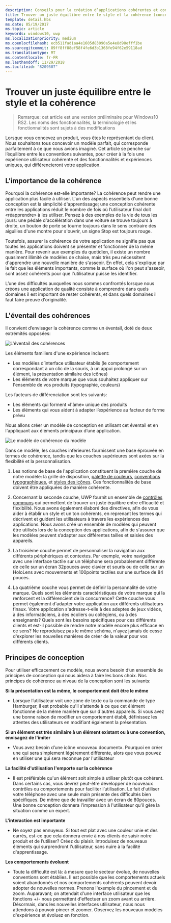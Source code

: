 ```yaml
---
description: Conseils pour la création d’applications cohérentes et conviviales, qui dénotent également une certaine originalité et convivialité.
title: Trouver un juste équilibre entre le style et la cohérence (conception des applications UWP)
template: detail.hbs
ms.date: 05/19/2017
ms.topic: article
keywords: windows10, uwp
ms.localizationpriority: medium
ms.openlocfilehash: ecb511fad1aa4e1605d83090a5e4e8d98efff1be
ms.sourcegitcommit: 89ff8ff88ef58f4fe6d3b1368fe94f62e59118ad
ms.translationtype: MT
ms.contentlocale: fr-FR
ms.lasthandoff: 11/29/2018
ms.locfileid: "8209507"
---
```

# <a name="balancing-style-and-consistency"></a>Trouver un juste équilibre entre le style et la cohérence

 

> Remarque: cet article est une version préliminaire pour Windows10 RS2. Les noms des fonctionnalités, la terminologie et les fonctionnalités sont sujets à des modifications

Lorsque vous concevez un produit, vous êtes le représentant du client. Nous souhaitons tous concevoir un modèle parfait, qui corresponde parfaitement à ce que nous avions imaginé. Cet article se penche sur l’équilibre entre les conventions suivantes, pour créer à la fois une expérience utilisateur cohérente et des fonctionnalités et expériences uniques, qui différencieront votre application. 

 
## <a name="the-importance-of-consistency"></a>L’importance de la cohérence
Pourquoi la cohérence est-elle importante? La cohérence peut rendre une application plus facile à utiliser. L'un des aspects essentiels d'une bonne conception est la simplicité d'apprentissage; une conception cohérente entre les applications réduit le nombre de fois où l’utilisateur final doit «réapprendre» à les utiliser. Pensez à des exemples de la vie de tous les jours: une pédale d'accélération dans une voiture se trouve toujours à droite, un bouton de porte se tourne toujours dans le sens contraire des aiguilles d'une montre pour s'ouvrir, un signe Stop est toujours rouge. 

Toutefois, assurer la cohérence de votre application ne signifie pas que toutes les applications doivent se présenter et fonctionner de la même manière. Pour revenir aux exemples du quotidien, il existe un nombre quasiment illimité de modèles de chaise, mais très peu nécessitent d'apprendre une nouvelle manière de s'asseoir. En effet, cela s'explique par le fait que les éléments importants, comme la surface où l'on peut s'asseoir, sont assez cohérents pour que l'utilisateur puisse les identifier. 

L’une des difficultés auxquelles nous sommes confrontés lorsque nous créons une application de qualité consiste à comprendre dans quels domaines il est important de rester cohérents, et dans quels domaines il faut faire preuve d'originalité. 

## <a name="the-consistency-spectrum"></a>L'éventail des cohérences
 Il convient d’envisager la cohérence comme un éventail, doté de deux extrémités opposées:


![L'éventail des cohérences](images/consistency/consistency-spectrum.png)

Les éléments familiers d'une expérience incluent:
-   Les modèles d’interface utilisateur établis (le comportement correspondant à un clic de la souris, à un appui prolongé sur un élément, la présentation similaire des icônes)
-   Les éléments de votre marque que vous souhaitez appliquer sur l'ensemble de vos produits (typographie, couleurs)

Les facteurs de différenciation sont les suivants:
-   Les éléments qui forment «l'âme» unique des produits
-   Les éléments qui vous aident à adapter l’expérience au facteur de forme prévu

Nous allons créer un modèle de conception en utilisant cet éventail et en l'appliquant aux éléments principaux d’une application. 

![Le modèle de cohérence du modèle](images/consistency/design-consistency-model.png)

Dans ce modèle, les couches inférieures fournissent une base éprouvée en termes de cohérence, tandis que les couches supérieures sont axées sur la flexibilité et la personnalisation.  

1. Les notions de base de l'application constituent la première couche de notre modèle: la grille de disposition, [palette de couleurs](color.md), [conventions typographiques](typography.md), et [styles des icônes](icons.md). Ces fonctionnalités de base doivent être appliquées de manière cohérente. 

2. Concernant la seconde couche, UWP fournit un ensemble de [contrôles communs](../controls-and-patterns/index.md) qui permettent de trouver un juste équilibre entre efficacité et flexibilité. Nous avons également élaboré des directives, afin de vous aider à établir un style et un ton cohérents, en reprenant les termes qui décrivent et guident les utilisateurs à travers les expériences des applications. Nous avons créé un ensemble de modèles qui peuvent être utilisés lors de la conception des applications, afin de s'assurer que les modèles peuvent s’adapter aux différentes tailles et saisies des appareils. 
3. La troisième couche permet de personnaliser la navigation aux différents périphériques et contextes. Par exemple, votre navigation avec une interface tactile sur un téléphone sera probablement différente de celle sur un écran 32pouces avec clavier et souris ou de celle sur un HoloLens avec mouvements et 100points tactiles sur une surface de 84 pouces.
4. La quatrième couche vous permet de définir la personnalité de votre marque. Quels sont les éléments caractéristiques de votre marque qui la renforcent et la différencient de la concurrence? Cette couche vous permet également d'adapter votre application aux différents utilisateurs finaux. Votre application s'adresse-t-elle à des adeptes de jeux vidéos, à des informaticiens, à des écoliers ou collégiens, ou à des enseignants? Quels sont les besoins spécifiques pour ces différents clients et est-il possible de rendre notre modèle encore plus efficace en ce sens? Ne reproduisez pas le même schéma, n'ayez jamais de cesse d'explorer les nouvelles manières de créer de la valeur pour vos différents clients.  


## <a name="design-principles"></a>Principes de conception
Pour utiliser efficacement ce modèle, nous avons besoin d’un ensemble de principes de conception qui nous aidera à faire les bons choix. Nos principes de cohérence au niveau de la conception sont les suivants:

**Si la présentation est la même, le comportement doit être le même**
-   Lorsque l’utilisateur voit une zone de texte ou la commande de type Hamburger, il est probable qu'il s'attende à ce que cet élément fonctionne de la même manière que sur d'autres appareils. Si vous avez une bonne raison de modifier un comportement établi, définissez les attentes des utilisateurs en modifiant également la présentation.

**Si un élément est très similaire à un élément existant ou à une convention, envisagez de l'imiter**
-   Vous avez besoin d’une icône «nouveau document». Pourquoi en créer une qui sera simplement légèrement différente, alors que vous pouvez en utiliser une qui sera reconnue par l'utilisateur

**La facilité d'utilisation l'emporte sur la cohérence**
-   Il est préférable qu'un élément soit simple à utiliser plutôt que cohérent. Dans certains cas, vous devrez peut-être développer de nouveaux contrôles ou comportements pour faciliter l’utilisation. Le fait d'utiliser votre téléphone avec une seule main présente des difficultés bien spécifiques. De même que de travailler avec un écran de 80pouces. Une bonne conception donnera l'impression à l'utilisateur qu'il gère la situation comme un expert. 

**L'interaction est importante**
-   Ne soyez pas ennuyeux. Si tout est plat avec une couleur unie et des carrés, est-ce que cela donnera envie à nos clients de saisir notre produit et de l’utiliser? Créez du plaisir. Introduisez de nouveaux éléments qui surprendront l'utilisateur, sans nuire à la facilité d'apprentissage. 

**Les comportements évoluent**
-   Toute la difficulté est là: à mesure que le secteur évolue, de nouvelles conventions sont établies. Il est possible que les comportements actuels soient abandonnés et nos comportements cohérents peuvent devoir adopter de nouvelles normes. Prenons l'exemple du pincement et du zoom. Auparavant; on attendait d'une interface utilisateur que les fonctions +/- nous permettent d'effectuer un zoom avant ou arrière. Désormais, dans les nouvelles interfaces utilisateur, nous nous attendons à pouvoir pincer et zoomer. Observez les nouveaux modèles d'expérience et évoluez en fonction. 
